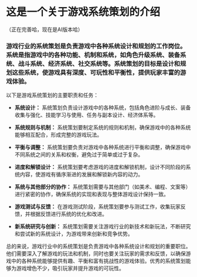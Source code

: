 # 这是一个关于游戏系统策划的介绍
（正在完善哈，现在是AI版本哈）

###  游戏行业的系统策划是负责游戏中各种系统设计和规划的工作岗位。系统是指游戏中的各种功能、机制和系统，如角色升级系统、装备系统、战斗系统、经济系统、社交系统等。系统策划的目标是设计和规划这些系统，使游戏具有深度、可玩性和平衡性，提供玩家丰富的游戏体验。

以下是游戏系统策划的主要职责和任务：

+ **系统设计：** 系统策划负责设计游戏中的各种系统，包括角色进阶与成长、装备收集与强化、技能学习与使用、任务与副本设计、经济体系等。

+ **系统规则与机制：** 系统策划要制定系统的规则和机制，确保游戏中的各种系统能够相互配合，形成完整的游戏玩法。

+ **平衡与调整：** 系统策划要负责对游戏中各种系统进行平衡和调整，确保游戏中不同系统之间的关系和权衡，避免过于简单或过于复杂。

+ **进度和解锁设计：** 系统策划要考虑游戏的进度和解锁机制，设计不同阶段的系统内容，使游戏有循序渐进的发展和解锁新内容的动力。

+ **系统与其他部分的协作：** 系统策划需要与其他部门（如美术、编程、文案等）进行紧密的协作，确保系统的实现和表现与整体游戏设计保持一致。

+ **游戏测试与反馈：** 在游戏测试阶段，系统策划要参与测试工作，收集玩家反馈，并根据反馈进行系统的优化和改进。

+ **新系统研究与创新：** 系统策划需要关注游戏行业的新技术和新玩法，不断研究和尝试新的系统设计，为游戏带来创新和竞争优势。

总的来说，游戏行业中的系统策划是负责游戏中各种系统设计和规划的重要职位。他们需要深入了解游戏的玩法和机制，同时也要关注玩家的需求和反馈，以确保游戏中的各种系统能够提供有趣、平衡和富有挑战性的游戏体验。优秀的系统策划能够为游戏增色不少，吸引玩家并提升游戏的可玩性。